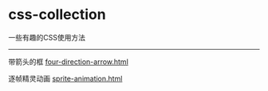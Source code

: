 # css-collection
一些有趣的CSS使用方法

***

带箭头的框 [four-direction-arrow.html](http://htmlpreview.github.io/?https://github.com/YopheeHsin/css-collection/blob/master/four-direction-arrow.html)

逐帧精灵动画 [sprite-animation.html](http://htmlpreview.github.io/?https://github.com/YopheeHsin/css-collection/blob/master/sprite-animation.html)